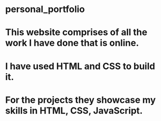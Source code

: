 # personal_portfolio
# This website comprises of all the work I have done that is online.
# I have used HTML and CSS to build it.
# For the projects they showcase my skills in HTML, CSS, JavaScript.